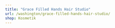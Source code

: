 ```yaml
---
title: "Grace Filled Hands Hair Studio"
url: /washington/grace-filled-hands-hair-studio/
shop: Kosmetik
---
```

